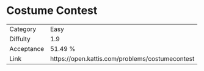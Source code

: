 # Costume Contest

<table>
    <tr>
        <td>Category</td>
        <td>Easy</td>
    </tr>
    <tr>
        <td>Diffulty</td>
        <td>1.9</td>
    </tr>
    <tr>
        <td>Acceptance</td>
        <td>51.49 %</td>
    </tr>
    <tr>
        <td>Link</td>
        <td>https://open.kattis.com/problems/costumecontest</td>
    </tr>
</table>